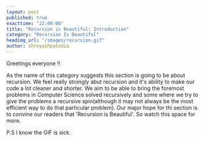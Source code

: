 ```yaml
---
layout: post
published: true
exacttime: "22:00:00"
title: "Recursion is Beautiful: Introduction"
category: "Recursion Is Beautiful"
headimg_url: "/images/recursion.gif"
author: shreyashpatodia
---
```


Greetings everyone !!

As the name of this category suggests this section is going to be about recursion. We feel really strongly abut recursion and it's ability to make our code a lot cleaner and shorter. We aim to be able to bring the foremost problems in Computer Science solved recursively and some where we try to give the problems a recursive spin(although it may not always be the most efficient way to do that particular problem). Our major hope for thi section is to convine our readers that 'Recursion is Beautiful'.
So watch this space for more. 

P.S I know the GIF is sick. 





